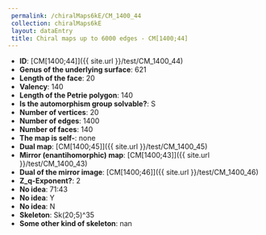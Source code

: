 ```yaml
--- 
 permalink: /chiralMaps6kE/CM_1400_44 
 collection: chiralMaps6kE
 layout: dataEntry
 title: Chiral maps up to 6000 edges - CM[1400;44]
---
```


- **ID**: [CM[1400;44]]({{ site.url }}/test/CM_1400_44)
- **Genus of the underlying surface**: 621
- **Length of the face**: 20
- **Valency**: 140
- **Length of the Petrie polygon**: 140
- **Is the automorphism group solvable?**: S
- **Number of vertices**: 20
- **Number of edges**: 1400
- **Number of faces**: 140
- **The map is self-**: none
- **Dual map**: [CM[1400;45]]({{ site.url }}/test/CM_1400_45)
- **Mirror (enantihomorphic) map**: [CM[1400;43]]({{ site.url }}/test/CM_1400_43)
- **Dual of the mirror image**: [CM[1400;46]]({{ site.url }}/test/CM_1400_46)
- **Z_q-Exponent?**: 2
- **No idea**:  71:43
- **No idea**: Y
- **No idea**: N
- **Skeleton**: Sk(20;5)^35
- **Some other kind of skeleton**: nan
